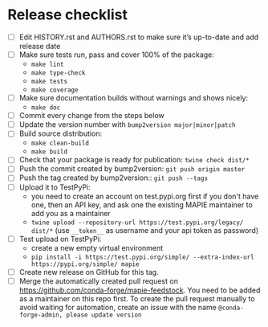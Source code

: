 # Release checklist

- [ ] Edit HISTORY.rst and AUTHORS.rst to make sure it’s up-to-date and add release date
- [ ] Make sure tests run, pass and cover 100% of the package:
    * `make lint`
    * `make type-check`
    * `make tests`
    * `make coverage`
- [ ] Make sure documentation builds without warnings and shows nicely:
    * `make doc`
- [ ] Commit every change from the steps below
- [ ] Update the version number with `bump2version major|minor|patch`
- [ ] Build source distribution:
    * `make clean-build`
    * `make build`
- [ ] Check that your package is ready for publication: `twine check dist/*`
- [ ] Push the commit created by bump2version: `git push origin master`
- [ ] Push the tag created by bump2version:: `git push --tags`
- [ ] Upload it to TestPyPi:
    * you need to create an account on test.pypi.org first if you don't have one, then an API key, and ask one the existing MAPIE maintainer to add you as a maintainer
    * `twine upload --repository-url https://test.pypi.org/legacy/ dist/*` (use `__token__` as username and your api token as password)
- [ ] Test upload on TestPyPi:
    * create a new empty virtual environment
    * `pip install -i https://test.pypi.org/simple/ --extra-index-url https://pypi.org/simple/ mapie`
- [ ] Create new release on GitHub for this tag.
- [ ] Merge the automatically created pull request on https://github.com/conda-forge/mapie-feedstock. You need to be added as a maintainer on this repo first. To create the pull request
  manually to avoid waiting for automation, create an issue with the name `@conda-forge-admin, please update version`
